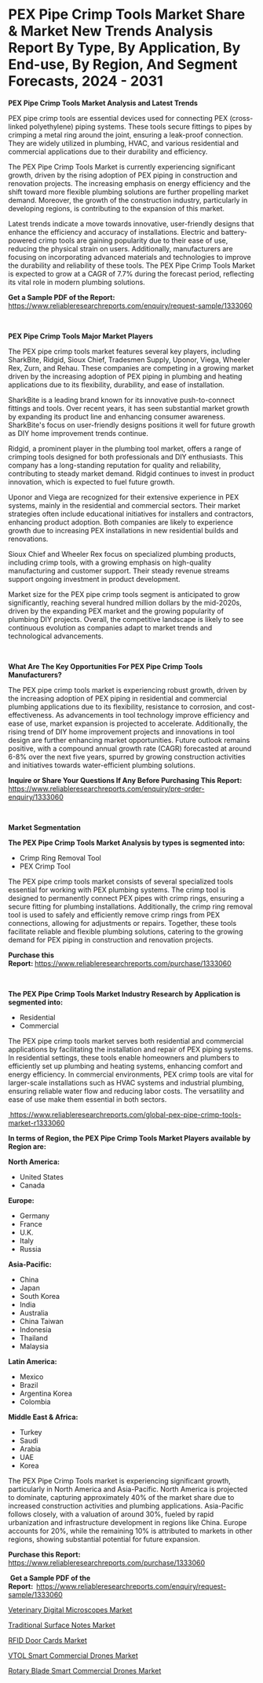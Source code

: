 <p><h1>PEX Pipe Crimp Tools Market Share & Market New Trends Analysis Report By Type, By Application, By End-use, By Region, And Segment Forecasts, 2024 - 2031</h1></p><p><strong>PEX Pipe Crimp Tools Market Analysis and Latest Trends</strong></p>
<p><p>PEX pipe crimp tools are essential devices used for connecting PEX (cross-linked polyethylene) piping systems. These tools secure fittings to pipes by crimping a metal ring around the joint, ensuring a leak-proof connection. They are widely utilized in plumbing, HVAC, and various residential and commercial applications due to their durability and efficiency.</p><p>The PEX Pipe Crimp Tools Market is currently experiencing significant growth, driven by the rising adoption of PEX piping in construction and renovation projects. The increasing emphasis on energy efficiency and the shift toward more flexible plumbing solutions are further propelling market demand. Moreover, the growth of the construction industry, particularly in developing regions, is contributing to the expansion of this market.</p><p>Latest trends indicate a move towards innovative, user-friendly designs that enhance the efficiency and accuracy of installations. Electric and battery-powered crimp tools are gaining popularity due to their ease of use, reducing the physical strain on users. Additionally, manufacturers are focusing on incorporating advanced materials and technologies to improve the durability and reliability of these tools. The PEX Pipe Crimp Tools Market is expected to grow at a CAGR of 7.7% during the forecast period, reflecting its vital role in modern plumbing solutions.</p></p>
<p><strong>Get a Sample PDF of the Report:&nbsp;</strong> <a href="https://www.reliableresearchreports.com/enquiry/request-sample/1333060?utm_campaign=32&utm_medium=2&utm_source=Github&utm_content=ia&utm_term=12102024&utm_id=pex-pipe-crimp-tools">https://www.reliableresearchreports.com/enquiry/request-sample/1333060</a></p>
<p>&nbsp;</p>
<p><strong>PEX Pipe Crimp Tools Major Market Players</strong></p>
<p><p>The PEX pipe crimp tools market features several key players, including SharkBite, Ridgid, Sioux Chief, Tradesmen Supply, Uponor, Viega, Wheeler Rex, Zurn, and Rehau. These companies are competing in a growing market driven by the increasing adoption of PEX piping in plumbing and heating applications due to its flexibility, durability, and ease of installation.</p><p>SharkBite is a leading brand known for its innovative push-to-connect fittings and tools. Over recent years, it has seen substantial market growth by expanding its product line and enhancing consumer awareness. SharkBite's focus on user-friendly designs positions it well for future growth as DIY home improvement trends continue.</p><p>Ridgid, a prominent player in the plumbing tool market, offers a range of crimping tools designed for both professionals and DIY enthusiasts. This company has a long-standing reputation for quality and reliability, contributing to steady market demand. Ridgid continues to invest in product innovation, which is expected to fuel future growth.</p><p>Uponor and Viega are recognized for their extensive experience in PEX systems, mainly in the residential and commercial sectors. Their market strategies often include educational initiatives for installers and contractors, enhancing product adoption. Both companies are likely to experience growth due to increasing PEX installations in new residential builds and renovations.</p><p>Sioux Chief and Wheeler Rex focus on specialized plumbing products, including crimp tools, with a growing emphasis on high-quality manufacturing and customer support. Their steady revenue streams support ongoing investment in product development.</p><p>Market size for the PEX pipe crimp tools segment is anticipated to grow significantly, reaching several hundred million dollars by the mid-2020s, driven by the expanding PEX market and the growing popularity of plumbing DIY projects. Overall, the competitive landscape is likely to see continuous evolution as companies adapt to market trends and technological advancements.</p></p>
<p>&nbsp;</p>
<p><strong>What Are The Key Opportunities For PEX Pipe Crimp Tools Manufacturers?</strong></p>
<p><p>The PEX pipe crimp tools market is experiencing robust growth, driven by the increasing adoption of PEX piping in residential and commercial plumbing applications due to its flexibility, resistance to corrosion, and cost-effectiveness. As advancements in tool technology improve efficiency and ease of use, market expansion is projected to accelerate. Additionally, the rising trend of DIY home improvement projects and innovations in tool design are further enhancing market opportunities. Future outlook remains positive, with a compound annual growth rate (CAGR) forecasted at around 6-8% over the next five years, spurred by growing construction activities and initiatives towards water-efficient plumbing solutions.</p></p>
<p><strong>Inquire or Share Your Questions If Any Before Purchasing This Report:</strong> <a href="https://www.reliableresearchreports.com/enquiry/pre-order-enquiry/1333060?utm_campaign=32&utm_medium=2&utm_source=Github&utm_content=ia&utm_term=12102024&utm_id=pex-pipe-crimp-tools">https://www.reliableresearchreports.com/enquiry/pre-order-enquiry/1333060</a></p>
<p>&nbsp;</p>
<p><strong>Market Segmentation</strong></p>
<p><strong>The PEX Pipe Crimp Tools Market Analysis by types is segmented into:</strong></p>
<p><ul><li>Crimp Ring Removal Tool</li><li>PEX Crimp Tool</li></ul></p>
<p><p>The PEX pipe crimp tools market consists of several specialized tools essential for working with PEX plumbing systems. The crimp tool is designed to permanently connect PEX pipes with crimp rings, ensuring a secure fitting for plumbing installations. Additionally, the crimp ring removal tool is used to safely and efficiently remove crimp rings from PEX connections, allowing for adjustments or repairs. Together, these tools facilitate reliable and flexible plumbing solutions, catering to the growing demand for PEX piping in construction and renovation projects.</p></p>
<p><strong>Purchase this Report:&nbsp;</strong><a href="https://www.reliableresearchreports.com/purchase/1333060?utm_campaign=32&utm_medium=2&utm_source=Github&utm_content=ia&utm_term=12102024&utm_id=pex-pipe-crimp-tools">https://www.reliableresearchreports.com/purchase/1333060</a></p>
<p>&nbsp;</p>
<p><strong>The PEX Pipe Crimp Tools Market Industry Research by Application is segmented into:</strong></p>
<p><ul><li>Residential</li><li>Commercial</li></ul></p>
<p><p>The PEX pipe crimp tools market serves both residential and commercial applications by facilitating the installation and repair of PEX piping systems. In residential settings, these tools enable homeowners and plumbers to efficiently set up plumbing and heating systems, enhancing comfort and energy efficiency. In commercial environments, PEX crimp tools are vital for larger-scale installations such as HVAC systems and industrial plumbing, ensuring reliable water flow and reducing labor costs. The versatility and ease of use make them essential in both sectors.</p></p>
<p><a href="https://www.reliableresearchreports.com/global-pex-pipe-crimp-tools-market-r1333060?utm_campaign=32&utm_medium=2&utm_source=Github&utm_content=ia&utm_term=12102024&utm_id=pex-pipe-crimp-tools">&nbsp;https://www.reliableresearchreports.com/global-pex-pipe-crimp-tools-market-r1333060</a></p>
<p><strong>In terms of Region, the PEX Pipe Crimp Tools Market Players available by Region are:</strong></p>
<p>
    <p> <strong> North America: </strong>
        <ul>
            <li>United States</li>
            <li>Canada</li>
        </ul>
        </p> 
    <p> <strong> Europe: </strong>
        <ul>
            <li>Germany</li>
            <li>France</li>
            <li>U.K.</li>
            <li>Italy</li>
            <li>Russia</li>
        </ul>
        </p> 
    <p> <strong> Asia-Pacific: </strong>
        <ul>
            <li>China</li>
            <li>Japan</li>
            <li>South Korea</li>
            <li>India</li>
            <li>Australia</li>
            <li>China Taiwan</li>
            <li>Indonesia</li>
            <li>Thailand</li>
            <li>Malaysia</li>
        </ul>
        </p> 
    <p> <strong> Latin America: </strong>
        <ul>
            <li>Mexico</li>
            <li>Brazil</li>
            <li>Argentina Korea</li>
            <li>Colombia</li>
        </ul>
        </p> 
    <p> <strong> Middle East & Africa: </strong>
        <ul>
            <li>Turkey</li>
            <li>Saudi</li>
            <li>Arabia</li>
            <li>UAE</li>
            <li>Korea</li>
        </ul>
    </p>
    </p>
<p><p>The PEX Pipe Crimp Tools market is experiencing significant growth, particularly in North America and Asia-Pacific. North America is projected to dominate, capturing approximately 40% of the market share due to increased construction activities and plumbing applications. Asia-Pacific follows closely, with a valuation of around 30%, fueled by rapid urbanization and infrastructure development in regions like China. Europe accounts for 20%, while the remaining 10% is attributed to markets in other regions, showing substantial potential for future expansion.</p></p>
<p><strong>Purchase this Report: </strong><a href="https://www.reliableresearchreports.com/purchase/1333060?utm_campaign=32&utm_medium=2&utm_source=Github&utm_content=ia&utm_term=12102024&utm_id=pex-pipe-crimp-tools">https://www.reliableresearchreports.com/purchase/1333060</a></p>
<p>&nbsp;<strong>Get a Sample PDF of the Report:&nbsp;&nbsp;</strong><a href="https://www.reliableresearchreports.com/enquiry/request-sample/1333060?utm_campaign=32&utm_medium=2&utm_source=Github&utm_content=ia&utm_term=12102024&utm_id=pex-pipe-crimp-tools">https://www.reliableresearchreports.com/enquiry/request-sample/1333060</a></p>
<p><strong></strong></p>
<p><p><a href="https://github.com/AlbertGonzalez266/Market-Research-Report-List-1/blob/main/veterinary-digital-microscopes-market.md?utm_campaign=32&utm_medium=2&utm_source=Github&utm_content=ia&utm_term=12102024&utm_id=pex-pipe-crimp-tools">Veterinary Digital Microscopes Market</a></p><p><a href="https://www.linkedin.com/pulse/traditional-surface-notes-spectrum-usage-patterns-sector-b9tie?utm_campaign=32&utm_medium=2&utm_source=Github&utm_content=ia&utm_term=12102024&utm_id=pex-pipe-crimp-tools">Traditional Surface Notes Market</a></p><p><a href="https://github.com/BesaLoshi2000/Market-Research-Report-List-1/blob/main/rfid-door-cards-market.md?utm_campaign=32&utm_medium=2&utm_source=Github&utm_content=ia&utm_term=12102024&utm_id=pex-pipe-crimp-tools">RFID Door Cards Market</a></p><p><a href="https://www.linkedin.com/pulse/vtol-smart-commercial-drones-industry-forecast-market-shifts-kyybc?utm_campaign=32&utm_medium=2&utm_source=Github&utm_content=ia&utm_term=12102024&utm_id=pex-pipe-crimp-tools">VTOL Smart Commercial Drones Market</a></p><p><a href="https://www.linkedin.com/pulse/rotary-blade-smart-commercial-drones-industry-sector-new-vffbc?utm_campaign=32&utm_medium=2&utm_source=Github&utm_content=ia&utm_term=12102024&utm_id=pex-pipe-crimp-tools">Rotary Blade Smart Commercial Drones Market</a></p></p>